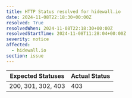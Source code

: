 ```yaml
---
title: HTTP Status resolved for hidewall.io
date: 2024-11-08T22:18:30+00:00Z
resolved: True
resolvedWhen: 2024-11-08T22:18:30+00:00Z
resolvedStartTime: 2024-11-08T11:28:04+00:00Z
severity: notice
affected:
  - hidewall.io
section: issue
---
```


| Expected Statuses | Actual Status  |
|-------------------|----------------|
| 200, 301, 302, 403 | 403 |
